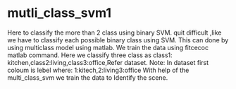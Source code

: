 # mutli_class_svm1
Here to classify the more than 2 class using  binary SVM. quit difficult ,like we have to classify each possible binary class using SVM. This can done by using multiclass model using matlab.
We train the data using fitcecoc matlab command.
Here we classify three class as class1: kitchen,class2:living,class3:office,Refer dataset.
Note: In dataset first coloum is lebel where:
1:kitech,2:living3:office
With help of the multi_class_svm we train the data to Identify the scene.

